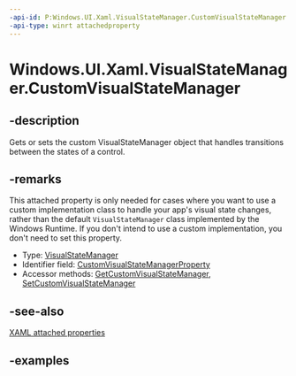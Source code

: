 ```yaml
---
-api-id: P:Windows.UI.Xaml.VisualStateManager.CustomVisualStateManager
-api-type: winrt attachedproperty
---
```


# Windows.UI.Xaml.VisualStateManager.CustomVisualStateManager

<!--
see GetCustomVisualStateManager, and SetCustomVisualStateManager
-->

## -description

Gets or sets the custom VisualStateManager object that handles transitions between the states of a control.

## -remarks

This attached property is only needed for cases where you want to use a custom implementation class to handle your app's visual state changes, rather than the default `VisualStateManager` class implemented by the Windows Runtime. If you don't intend to use a custom implementation, you don't need to set this property.

- Type: [VisualStateManager](visualstatemanager.md)
- Identifier field: [CustomVisualStateManagerProperty](visualstatemanager_customvisualstatemanagerproperty.md)
- Accessor methods: [GetCustomVisualStateManager](visualstatemanager_getcustomvisualstatemanager_290426621.md), [SetCustomVisualStateManager](visualstatemanager_setcustomvisualstatemanager_164109747.md)

## -see-also

[XAML attached properties](/windows/uwp/xaml-platform/attached-properties-overview)

## -examples



